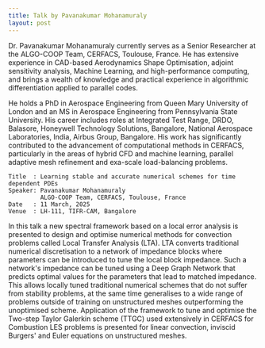```yaml
---
title: Talk by Pavanakumar Mohanamuraly
layout: post
---
```


Dr. Pavanakumar Mohanamuraly currently serves as a Senior Researcher at the ALGO-COOP Team, CERFACS, Toulouse, France. He has extensive experience in CAD-based Aerodynamics Shape Optimisation, adjoint sensitivity analysis, Machine Learning, and high-performance computing, and brings a wealth of knowledge and practical experience in algorithmic differentiation applied to parallel codes.

He holds a PhD in Aerospace Engineering from Queen Mary University of London and an MS in Aerospace Engineering from Pennsylvania State University. His career includes roles at Integrated Test Range, DRDO, Balasore, Honeywell Technology Solutions, Bangalore, National Aerospace Laboratories, India, Airbus Group, Bangalore. His work has significantly contributed to the advancement of computational methods in CERFACS, particularly in the areas of hybrid CFD and machine learning, parallel adaptive mesh refinement and exa-scale load-balancing problems.

```
Title  : Learning stable and accurate numerical schemes for time dependent PDEs
Speaker: Pavanakumar Mohanamuraly  
         ALGO-COOP Team, CERFACS, Toulouse, France  
Date   : 11 March, 2025
Venue  : LH-111, TIFR-CAM, Bangalore
```

In this talk a new spectral framework based on a local error analysis is presented to design and optimise numerical methods for convection problems called Local Transfer Analysis (LTA). LTA converts traditional numerical discretisation to a network of impedance blocks where parameters can be introduced to tune the local block impedance. Such a network's impedance can be tuned using a Deep Graph Network that predicts optimal values for the parameters that lead to matched impedance. This allows locally tuned traditional numerical schemes that do not suffer from stability problems, at the same time generalises to a wide range of problems outside of training on unstructured meshes outperforming the unoptimised scheme. Application of the framework to tune and optimise the Two-step Taylor Galerkin scheme (TTGC) used extensively in CERFACS for Combustion LES problems is presented for linear convection, inviscid Burgers' and Euler equations on unstructured meshes.
